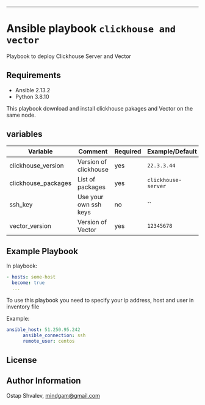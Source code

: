 
---

# Ansible playbook `clickhouse and vector`

Playbook to deploy Clickhouse Server and Vector

## Requirements

- Ansible 2.13.2
- Python 3.8.10

This playbook download and install clickhouse pakages and Vector on the same node. 

 

## variables

| Variable                            | Comment                                                                        | Required | Example/Default                |
| ----------------------------------- | ------------------------------------------------------------------------------ | -------- | ------------------------------ |
| clickhouse_version                | Version of clickhouse                       | yes      | `22.3.3.44`                  |
| clickhouse_packages               | List of packages                                      | yes      | `clickhouse-server`                  |
| ssh_key       | Use your own ssh keys                                                        | no      | ``                     |
| vector_version          | Version of Vector                           | yes      | `12345678`                     |

## Example Playbook

In playbook:

```YAML
- hosts: some-host
  become: true
  ...
```

To use this playbook you need to specify your ip address, host and user in inventory file

Example:

```YAML
ansible_host: 51.250.95.242
      ansible_connection: ssh
      remote_user: centos
```

## License

## Author Information
Ostap Shvalev, mindgam@gmail.com
